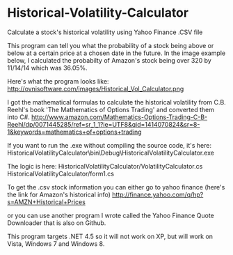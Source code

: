 Historical-Volatility-Calculator
================================

Calculate a stock's historical volatility using Yahoo Finance .CSV file

This program can tell you what the probability of a stock being above or below at a certain price at a chosen date
in the future.  In the image example below, I calculated the probabilty of Amazon's stock being over 320 by 11/14/14
which was 36.05%.

Here's what the program looks like:
http://ovnisoftware.com/images/Historical_Vol_Calculator.png

I got the mathematical formulas to calculate the historical volatility from C.B. Reehl's book
'The Mathematics of Options Trading' and converted them into C#.
http://www.amazon.com/Mathematics-Options-Trading-C-B-Reehl/dp/0071445285/ref=sr_1_1?ie=UTF8&qid=1414070824&sr=8-1&keywords=mathematics+of+options+trading

If you want to run the .exe without compiling the source code, it's here:
HistoricalVolatilityCalculator\bin\Debug\HistoricalVolatilityCalculator.exe

The logic is here:
HistoricalVolatilityCalculator/VolatilityCalculator.cs
HistoricalVolatilityCalculator/form1.cs

To get the .csv stock information you can either go to yahoo finance (here's the link for Amazon's historical info)
http://finance.yahoo.com/q/hp?s=AMZN+Historical+Prices

or you can use another program I wrote called the Yahoo Finance Quote Downloader that is also on Github.

This program targets .NET 4.5 so it will not work on XP, but will work on Vista, Windows 7 and Windows 8.
